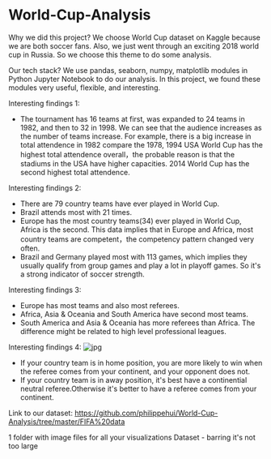 # World-Cup-Analysis

Why we did this project?
We choose World Cup dataset on Kaggle because we are both soccer fans. Also, we just went through an exciting 2018 world cup in Russia. So we choose this theme to do some analysis.

Our tech stack?
We use pandas, seaborn, numpy, matplotlib modules in Python Jupyter Notebook to do our analysis. In this project, we found these modules very useful, flexible, and interesting.

Interesting findings 1:
- The tournament has 16 teams at first, was expanded to 24 teams in 1982, and then to 32 in 1998. We can see that the audience increases as the number of teams increase. For example, there is a big increase in total attendence in 1982 compare the 1978, 1994 USA World Cup has the highest total attendence overall，the probable reason is that the stadiums in the USA have higher capacities. 2014 World Cup has the second highest total attendence.

Interesting findings 2:
- There are 79 country teams have ever played in World Cup.
- Brazil attends most with 21 times.
- Europe has the most country teams(34) ever played in World Cup, Africa is the second. This data implies that in Europe and Africa, most country teams are competent，the competency pattern changed very often. 
- Brazil and Germany played most with 113 games, which implies they usually qualify from group games and play a lot in playoff games. So it's a strong indicator of soccer strength.

Interesting findings 3:
-  Europe has most teams and also most referees.
-  Africa, Asia & Oceania and South America have second most teams.
-  South America and Asia & Oceania has more referees than Africa. The difference might be related to high level professional leagues.

Interesting findings 4:
![jpg]('/Users/guyuanyuan/Downloads/2.jpg')
-  If your country team is in home position, you are more likely to win when the referee comes from your continent, and your opponent does not.
-  If your country team is in away position, it's best have a continential neutral referee.Otherwise it's better to have a referee comes from your continent.

Link to our dataset:
https://github.com/philippehui/World-Cup-Analysis/tree/master/FIFA%20data



1 folder with image files for all your visualizations
Dataset - barring it's not too large
